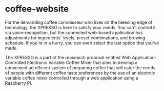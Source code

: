 # coffee-website

For the demanding coffee connoisseur who lives on the bleeding edge of technology, 
the XPRESSO is here to satisfy your needs. You can't control it via voice-recognition, 
but the connected web-based application has adjustments for ingredients' levels, preset combinations, 
and brewing schedule. If you're in a hurry, you can even select the last option that you've made.

The XPRESSO is a part of the reasearch proposal entitled Web Application-Controlled Electronic Variable Coffee Mixer 
that aims to develop a convenient ad efficent system of preparing coffee that will cater the needs of people with 
different coffee taste preferences by the use of an electroic variable coffee mixer controlled through a 
web application using a Raspberry Pi.
